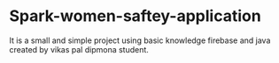 # Spark-women-saftey-application
It is a small and simple project using basic knowledge firebase and java 
created by vikas pal 
dipmona student.

